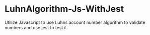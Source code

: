 # LuhnAlgorithm-Js-WithJest
Utilize Javascript to use Luhns account number algorithm to validate numbers and use jest to test it. 

